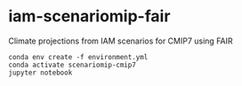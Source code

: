 # iam-scenariomip-fair
Climate projections from IAM scenarios for CMIP7 using FAIR


```
conda env create -f environment.yml
conda activate scenariomip-cmip7
jupyter notebook
```
